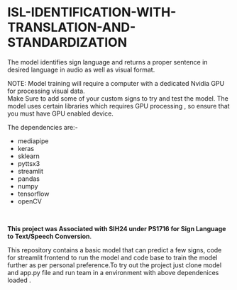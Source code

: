 # ISL-IDENTIFICATION-WITH-TRANSLATION-AND-STANDARDIZATION
The model identifies sign language and returns a proper sentence in desired language in audio as well as visual format.

NOTE: Model training will require a computer with a dedicated Nvidia GPU for processing visual data.
<br/>
Make Sure to add some of your custom signs to try and test the model. The model uses certain libraries which requires GPU processing , so ensure that you must have GPU enabled device.


The dependencies are:-
* mediapipe<br/>
* keras<br/>
* sklearn<br/>
* pyttsx3<br/>
* streamlit<br/>
* pandas<br/>
* numpy<br/>
* tensorflow<br/>
* openCV<br/>

<br/>

**This project was Associated with SIH24 under PS1716 for Sign Language to Text/Speech Conversion**.

This repository contains a basic model that can predict a few signs, code for streamlit frontend to run the model and code base to train the model further as per personal preference.To try out the project just clone model and app.py file and run team in a environment with above dependenices loaded . 
